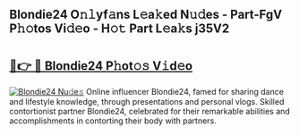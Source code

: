 ## Blondie24 O𝚗𝚕yf𝚊ns L𝚎a𝚔ed N𝚞𝚍es - Part-FgV P𝚑𝚘tos Vi𝚍𝚎o - H𝚘𝚝 Part L𝚎a𝚔s j35V2

# <h2><a href="http://kf4mz73.oniu.top/?m=Blondie24">🔗👉 🔴 Blondie24 P𝚑ot𝚘𝚜 V𝚒d𝚎o</a></h2>

[![Blondie24 Nu𝚍e𝚜](https://i.imgur.com/0qMVB7G.gif)](http://kf4mz73.oniu.top/?m=Blondie24)
Online influencer Blondie24, famed for sharing dance and lifestyle knowledge, through presentations and personal vlogs. Skilled contortionist partner Blondie24, celebrated for their remarkable abilities and accomplishments in contorting their body with partners.  
